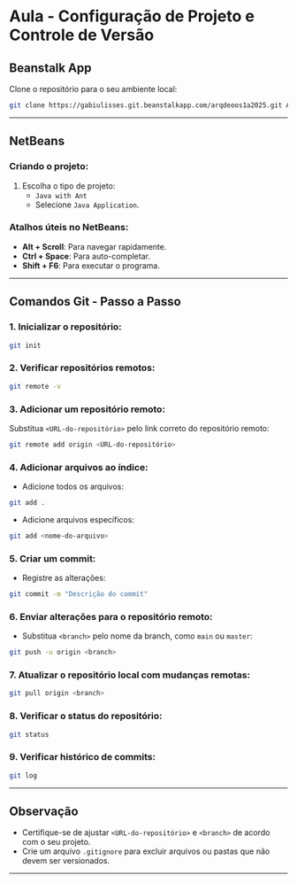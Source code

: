 # Aula - Configuração de Projeto e Controle de Versão

## Beanstalk App
Clone o repositório para o seu ambiente local:
```bash
git clone https://gabiulisses.git.beanstalkapp.com/arqdeoos1a2025.git ARQDEOOS1A2025
```

---

## NetBeans
### Criando o projeto:
1. Escolha o tipo de projeto:
   - `Java with Ant`
   - Selecione `Java Application`.

### Atalhos úteis no NetBeans:
- **Alt + Scroll**: Para navegar rapidamente.  
- **Ctrl + Space**: Para auto-completar.  
- **Shift + F6**: Para executar o programa.

---

## Comandos Git - Passo a Passo
### 1. Inicializar o repositório:
```bash
git init
```

### 2. Verificar repositórios remotos:
```bash
git remote -v
```

### 3. Adicionar um repositório remoto:
Substitua `<URL-do-repositório>` pelo link correto do repositório remoto:
```bash
git remote add origin <URL-do-repositório>
```

### 4. Adicionar arquivos ao índice:
- Adicione todos os arquivos:
```bash
git add .
```
- Adicione arquivos específicos:
```bash
git add <nome-do-arquivo>
```

### 5. Criar um commit:
- Registre as alterações:
```bash
git commit -m "Descrição do commit"
```

### 6. Enviar alterações para o repositório remoto:
- Substitua `<branch>` pelo nome da branch, como `main` ou `master`:
```bash
git push -u origin <branch>
```

### 7. Atualizar o repositório local com mudanças remotas:
```bash
git pull origin <branch>
```

### 8. Verificar o status do repositório:
```bash
git status
```

### 9. Verificar histórico de commits:
```bash
git log
```

---

## Observação
- Certifique-se de ajustar `<URL-do-repositório>` e `<branch>` de acordo com o seu projeto.
- Crie um arquivo `.gitignore` para excluir arquivos ou pastas que não devem ser versionados.

---
